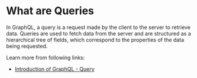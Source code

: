 # What are Queries

In GraphQL, a query is a request made by the client to the server to retrieve data. Queries are used to fetch data from the server and are structured as a hierarchical tree of fields, which correspond to the properties of the data being requested.

Learn more from following links:

- [Introduction of GraphQL - Query](https://graphql.org/learn/queries/)
